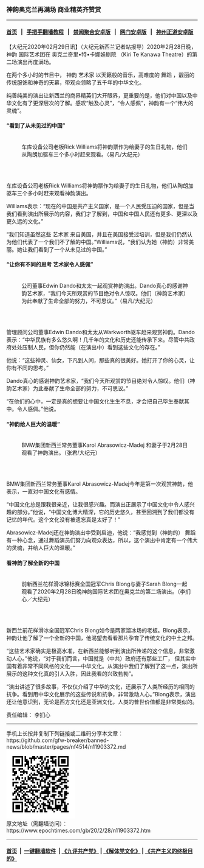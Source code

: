 ### 神韵奥克兰再满场 商业精英齐赞赏
------------------------

#### [首页](https://github.com/gfw-breaker/banned-news/blob/master/README.md) &nbsp;&nbsp;|&nbsp;&nbsp; [手把手翻墙教程](https://github.com/gfw-breaker/guides/wiki) &nbsp;&nbsp;|&nbsp;&nbsp; [禁闻聚合安卓版](https://github.com/gfw-breaker/bn-android) &nbsp;&nbsp;|&nbsp;&nbsp; [网门安卓版](https://github.com/oGate2/oGate) &nbsp;&nbsp;|&nbsp;&nbsp; [神州正道安卓版](https://github.com/SzzdOgate/update) 



<div><p>
 【大纪元2020年02月29日讯】（大纪元新西兰记者站报导）2020年2月28日晚，
 <ok href="https://www.epochtimes.com/gb/tag/%E7%A5%9E%E9%9F%B5.html">
  神韵
 </ok>
 国际艺术团在
 <ok href="https://www.epochtimes.com/gb/tag/%E5%A5%A5%E5%85%8B%E5%85%B0%E5%A5%87%E9%87%8C%E2%80%A2%E7%89%B9%E2%80%A2%E5%8D%A1%E5%A8%9C%E5%A8%83%E5%89%A7%E9%99%A2.html">
  奥克兰奇里•特•卡娜娃剧院
 </ok>
 （Kiri Te Kanawa Theatre）的第二场演出再度满场。
</p>
<p>
 在两个多小时的节目中，
 <ok href="https://www.epochtimes.com/gb/tag/%E7%A5%9E%E9%9F%B5.html">
  神韵
 </ok>
 <ok href="https://www.epochtimes.com/gb/tag/%E8%89%BA%E6%9C%AF%E5%AE%B6.html">
  艺术家
 </ok>
 以天籁般的音乐，高难度的
 <ok href="https://www.epochtimes.com/gb/tag/%E8%88%9E%E8%B9%88.html">
  舞蹈
 </ok>
 ，靓丽的传统服饰和神奇的天幕，带观众领略了五千年的中华文化。
</p>
<p>
 纯善纯美的演出让新西兰的商界精英们大开眼界，更重要的是，他们对中国以及中华文化有了更深层次的了解。感叹“触及心灵”，“令人感佩”，神韵有一个“伟大的灵魂”。
</p>
<h4>
 “看到了从未见过的中国”
</h4>
<figure class="wp-caption aligncenter" id="attachment_11903406" style="width: 450px">
 <ok href="http://i.epochtimes.com/assets/uploads/2020/02/2002280630572124.jpg">
  <img alt="" class="wp-image-11903406 size-medium" src="http://i.epochtimes.com/assets/uploads/2020/02/2002280630572124-450x300.jpg"/>
 </ok>
 <br/><figcaption class="wp-caption-text">
  车库设备公司老板Rick Williams将神韵票作为给妻子的生日礼物，他们从陶朗加驱车三个多小时赶来观看。（易凡/大纪元）
 </figcaption><br/>
</figure><br/>
<p>
 车库设备公司老板Rick Williams将神韵票作为给妻子的生日礼物，他们从陶朗加驱车三个多小时赶来观看神韵演出。
</p>
<p>
 Williams表示：“现在的中国是共产主义国家，是一个人民受压迫的国家，但是当我们看到演出所展示的内容，我们才了解到，中国和中国人民还有更多、更深以及更久远的文化。”
</p>
<p>
 “我们知道虽然这些
 <ok href="https://www.epochtimes.com/gb/tag/%E8%89%BA%E6%9C%AF%E5%AE%B6.html">
  艺术家
 </ok>
 来自美国，并且在美国接受过培训，但是我们仍然认为他们代表了一个我们不了解的中国。”Williams说，“我们认为她（神韵）非常美丽。她让我们看到了一个从未见过的中国。”
</p>
<h4>
 “让你有不同的思考 艺术家令人感佩”
</h4>
<figure class="wp-caption aligncenter" id="attachment_11903413" style="width: 450px">
 <ok href="http://i.epochtimes.com/assets/uploads/2020/02/2002280557592124.jpg">
  <img alt="" class="wp-image-11903413 size-medium" src="http://i.epochtimes.com/assets/uploads/2020/02/2002280557592124-450x300.jpg"/>
 </ok>
 <br/><figcaption class="wp-caption-text">
  公司董事Edwin Dando和太太一起观赏神韵演出。Dando真心的感谢神韵艺术家，“我们今天所观赏的节目绝对令人惊叹。他们（神韵艺术家）为此奉献了生命全部的努力，不可思议。”（易凡/大纪元）
 </figcaption><br/>
</figure><br/>
<p>
 管理顾问公司董事Edwin Dando和太太从Warkworth驱车赶来观赏神韵。Dando表示：“中华民族有多么悠久啊！几千年的文化和历史还能传承下来。尽管中共政府处处压制人民，但你仍然能（在演出中）看到这些文化的存在。”
</p>
<p>
 他说：“这些神灵、仙女，下凡到人间，那些真的很美好。她打开了你的心灵，让你有不同的思考。”
</p>
<p>
 Dando真心的感谢神韵艺术家，“我们今天所观赏的节目绝对令人惊叹。他们（神韵艺术家）为此奉献了生命全部的努力，不可思议。”
</p>
<p>
 “在他们的心中，一定是真的想要让中国文化生生不息，才会把自己毕生奉献其中。令人感佩。”他说。
</p>
<h4>
 “神韵给人巨大的温暖”
</h4>
<figure class="wp-caption aligncenter" id="attachment_11903414" style="width: 450px">
 <ok href="http://i.epochtimes.com/assets/uploads/2020/02/2002280522502124.jpg">
  <img alt="" class="wp-image-11903414 size-medium" src="http://i.epochtimes.com/assets/uploads/2020/02/2002280522502124-450x307.jpg"/>
 </ok>
 <br/><figcaption class="wp-caption-text">
  BMW集团新西兰常务董事Karol Abrasowicz-Madej 和妻子于2月28日观看了神韵演出。（张君/大纪元）
 </figcaption><br/>
</figure><br/>
<p>
 BMW集团新西兰常务董事Karol Abrasowicz-Madej今年是第一次观赏神韵，他表示，一直对中国文化有感情。
</p>
<p>
 “中国文化总是跟我很亲近，让我很感兴趣。而演出正展示了中国文化中令人感兴趣的部分。”他说，“中国文化博大精深，它的历史悠久，甚至回溯到了我们都没有记忆的年代。这个文化没有被遗忘真是太好了！”
</p>
<p>
 Abrasowicz-Madej还在神韵演出中受到启迪，他说：“我感觉到（神韵的）
 <ok href="https://www.epochtimes.com/gb/tag/%E8%88%9E%E8%B9%88.html">
  舞蹈
 </ok>
 有一种心念，通过舞蹈演员们努力向观众表达，所以，这个演出中肯定有一个伟大的灵魂，并给人巨大的温暖。”
</p>
<h4>
 看神韵了解全新的中国
</h4>
<figure class="wp-caption aligncenter" id="attachment_11904074" style="width: 450px">
 <img alt="" class="wp-image-11904074 size-medium" src="http://i.epochtimes.com/assets/uploads/2020/02/12-20200228-Akl-Libei-ChrisSarah-450x300.jpg"/>
 <br/><figcaption class="wp-caption-text">
  前新西兰花样滑冰锦标赛全国冠军Chris Blong与妻子Sarah Blong一起观看了2020年2月28日晚神韵国际艺术团在奥克兰的第二场演出。（李扪心／大纪元）
 </figcaption><br/>
</figure><br/>
<p>
 新西兰前花样滑冰全国冠军Chris Blong如今是两家溜冰场的老板。Blong表示，神韵让他了解了一个全新的中国，他渴望去看看那片孕育了传统文化的中土之邦。
</p>
<p>
 “这些艺术家确实是极高水准，在新西兰能够听到演出所传递的这个信息，非常激动人心。”他说，“对于我们而言，中国就是（中共）政府还有那些工厂， 但其实中国有着非常不同风格的文化——中华文化。从演出中我们了解到了这一点，演出所展示的这种文化真的引人入胜，因此我看的兴致勃勃”。
</p>
<p>
 “演出讲述了很多故事，不仅仅介绍了中华的文化，还展示了人类所经历的相同的抗争。看到用中华文化展示的这些传说和抗争，非常激动人心。”Blong表示，演出还让他意识到，无论是西方文化还是亚洲文化，人类的普世价值都是非常类似的。
</p>
<p>
 责任编辑： 李扪心
</p>
</div>
<hr/>
手机上长按并复制下列链接或二维码分享本文章：<br/>
https://github.com/gfw-breaker/banned-news/blob/master/pages/nf4514/n11903372.md <br/>
<a href='https://github.com/gfw-breaker/banned-news/blob/master/pages/nf4514/n11903372.md'><img src='https://github.com/gfw-breaker/banned-news/blob/master/pages/nf4514/n11903372.md.png'/></a> <br/>
原文地址（需翻墙访问）：https://www.epochtimes.com/gb/20/2/28/n11903372.htm


------------------------
#### [首页](https://github.com/gfw-breaker/banned-news/blob/master/README.md) &nbsp;|&nbsp; [一键翻墙软件](https://github.com/gfw-breaker/nogfw/blob/master/README.md) &nbsp;| [《九评共产党》](https://github.com/gfw-breaker/9ping.md/blob/master/README.md#九评之一评共产党是什么) | [《解体党文化》](https://github.com/gfw-breaker/jtdwh.md/blob/master/README.md) | [《共产主义的终极目的》](https://github.com/gfw-breaker/gczydzjmd.md/blob/master/README.md)


<img src='http://gfw-breaker.win/banned-news/pages/nf4514/n11903372.md' width='0px' height='0px'/>
